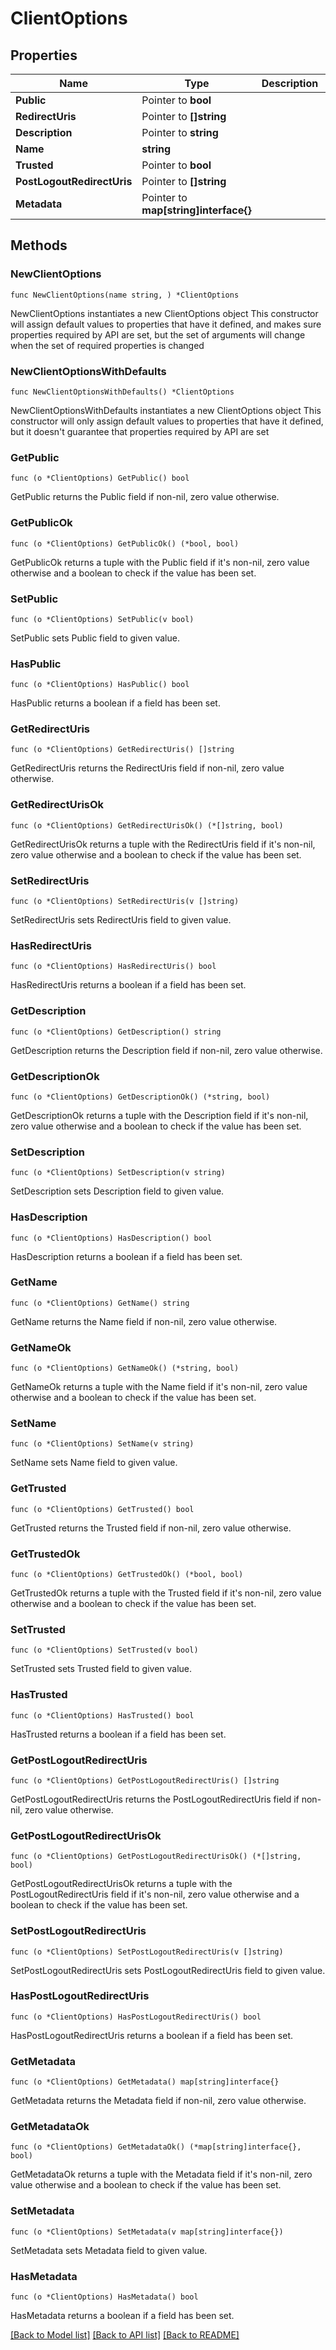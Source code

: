 # ClientOptions

## Properties

Name | Type | Description | Notes
------------ | ------------- | ------------- | -------------
**Public** | Pointer to **bool** |  | [optional]
**RedirectUris** | Pointer to **[]string** |  | [optional]
**Description** | Pointer to **string** |  | [optional]
**Name** | **string** |  |
**Trusted** | Pointer to **bool** |  | [optional]
**PostLogoutRedirectUris** | Pointer to **[]string** |  | [optional]
**Metadata** | Pointer to **map[string]interface{}** |  | [optional]

## Methods

### NewClientOptions

`func NewClientOptions(name string, ) *ClientOptions`

NewClientOptions instantiates a new ClientOptions object
This constructor will assign default values to properties that have it defined,
and makes sure properties required by API are set, but the set of arguments
will change when the set of required properties is changed

### NewClientOptionsWithDefaults

`func NewClientOptionsWithDefaults() *ClientOptions`

NewClientOptionsWithDefaults instantiates a new ClientOptions object
This constructor will only assign default values to properties that have it defined,
but it doesn't guarantee that properties required by API are set

### GetPublic

`func (o *ClientOptions) GetPublic() bool`

GetPublic returns the Public field if non-nil, zero value otherwise.

### GetPublicOk

`func (o *ClientOptions) GetPublicOk() (*bool, bool)`

GetPublicOk returns a tuple with the Public field if it's non-nil, zero value otherwise
and a boolean to check if the value has been set.

### SetPublic

`func (o *ClientOptions) SetPublic(v bool)`

SetPublic sets Public field to given value.

### HasPublic

`func (o *ClientOptions) HasPublic() bool`

HasPublic returns a boolean if a field has been set.

### GetRedirectUris

`func (o *ClientOptions) GetRedirectUris() []string`

GetRedirectUris returns the RedirectUris field if non-nil, zero value otherwise.

### GetRedirectUrisOk

`func (o *ClientOptions) GetRedirectUrisOk() (*[]string, bool)`

GetRedirectUrisOk returns a tuple with the RedirectUris field if it's non-nil, zero value otherwise
and a boolean to check if the value has been set.

### SetRedirectUris

`func (o *ClientOptions) SetRedirectUris(v []string)`

SetRedirectUris sets RedirectUris field to given value.

### HasRedirectUris

`func (o *ClientOptions) HasRedirectUris() bool`

HasRedirectUris returns a boolean if a field has been set.

### GetDescription

`func (o *ClientOptions) GetDescription() string`

GetDescription returns the Description field if non-nil, zero value otherwise.

### GetDescriptionOk

`func (o *ClientOptions) GetDescriptionOk() (*string, bool)`

GetDescriptionOk returns a tuple with the Description field if it's non-nil, zero value otherwise
and a boolean to check if the value has been set.

### SetDescription

`func (o *ClientOptions) SetDescription(v string)`

SetDescription sets Description field to given value.

### HasDescription

`func (o *ClientOptions) HasDescription() bool`

HasDescription returns a boolean if a field has been set.

### GetName

`func (o *ClientOptions) GetName() string`

GetName returns the Name field if non-nil, zero value otherwise.

### GetNameOk

`func (o *ClientOptions) GetNameOk() (*string, bool)`

GetNameOk returns a tuple with the Name field if it's non-nil, zero value otherwise
and a boolean to check if the value has been set.

### SetName

`func (o *ClientOptions) SetName(v string)`

SetName sets Name field to given value.


### GetTrusted

`func (o *ClientOptions) GetTrusted() bool`

GetTrusted returns the Trusted field if non-nil, zero value otherwise.

### GetTrustedOk

`func (o *ClientOptions) GetTrustedOk() (*bool, bool)`

GetTrustedOk returns a tuple with the Trusted field if it's non-nil, zero value otherwise
and a boolean to check if the value has been set.

### SetTrusted

`func (o *ClientOptions) SetTrusted(v bool)`

SetTrusted sets Trusted field to given value.

### HasTrusted

`func (o *ClientOptions) HasTrusted() bool`

HasTrusted returns a boolean if a field has been set.

### GetPostLogoutRedirectUris

`func (o *ClientOptions) GetPostLogoutRedirectUris() []string`

GetPostLogoutRedirectUris returns the PostLogoutRedirectUris field if non-nil, zero value otherwise.

### GetPostLogoutRedirectUrisOk

`func (o *ClientOptions) GetPostLogoutRedirectUrisOk() (*[]string, bool)`

GetPostLogoutRedirectUrisOk returns a tuple with the PostLogoutRedirectUris field if it's non-nil, zero value otherwise
and a boolean to check if the value has been set.

### SetPostLogoutRedirectUris

`func (o *ClientOptions) SetPostLogoutRedirectUris(v []string)`

SetPostLogoutRedirectUris sets PostLogoutRedirectUris field to given value.

### HasPostLogoutRedirectUris

`func (o *ClientOptions) HasPostLogoutRedirectUris() bool`

HasPostLogoutRedirectUris returns a boolean if a field has been set.

### GetMetadata

`func (o *ClientOptions) GetMetadata() map[string]interface{}`

GetMetadata returns the Metadata field if non-nil, zero value otherwise.

### GetMetadataOk

`func (o *ClientOptions) GetMetadataOk() (*map[string]interface{}, bool)`

GetMetadataOk returns a tuple with the Metadata field if it's non-nil, zero value otherwise
and a boolean to check if the value has been set.

### SetMetadata

`func (o *ClientOptions) SetMetadata(v map[string]interface{})`

SetMetadata sets Metadata field to given value.

### HasMetadata

`func (o *ClientOptions) HasMetadata() bool`

HasMetadata returns a boolean if a field has been set.


[[Back to Model list]](../README.md#documentation-for-models) [[Back to API list]](../README.md#documentation-for-api-endpoints) [[Back to README]](../README.md)
